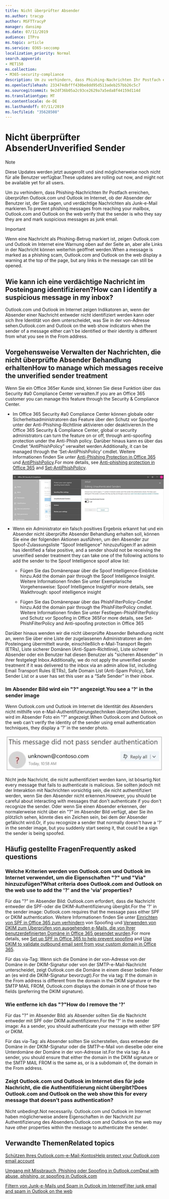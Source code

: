 ```yaml
---
title: Nicht überprüfter Absender
ms.author: tracyp
author: MSFTTracyP
manager: dansimp
ms.date: 07/11/2019
audience: ITPro
ms.topic: article
ms.service: O365-seccomp
localization_priority: Normal
search.appverid:
- MET150
ms.collection:
- M365-security-compliance
description: Um zu verhindern, dass Phishing-Nachrichten Ihr Postfach erreichen, überprüfen Outlook.com und Outlook im Internet, ob der Absender der Benutzer ist, der Sie sagen, und verdächtige Nachrichten als Junk-e-Mail markieren.
ms.openlocfilehash: 233474dbfff430be8dd95d513adeb257bb26c5c7
ms.sourcegitcommit: 9e2df36b05a2c93ce2629a7a5eda8f44159d114d
ms.translationtype: MT
ms.contentlocale: de-DE
ms.lasthandoff: 07/11/2019
ms.locfileid: "35628508"
---
```

# <a name="unverified-sender"></a><span data-ttu-id="5638e-103">Nicht überprüfter Absender</span><span class="sxs-lookup"><span data-stu-id="5638e-103">Unverified Sender</span></span>

> [!NOTE] 
> <span data-ttu-id="5638e-104">Diese Updates werden jetzt ausgerollt und sind möglicherweise noch nicht für alle Benutzer verfügbar.</span><span class="sxs-lookup"><span data-stu-id="5638e-104">These updates are rolling out now, and might not be available yet for all users.</span></span>

<span data-ttu-id="5638e-105">Um zu verhindern, dass Phishing-Nachrichten Ihr Postfach erreichen, überprüfen Outlook.com und Outlook im Internet, ob der Absender der Benutzer ist, der Sie sagen, und verdächtige Nachrichten als Junk-e-Mail markieren.</span><span class="sxs-lookup"><span data-stu-id="5638e-105">To prevent phishing messages from reaching your mailbox, Outlook.com and Outlook on the web verify that the sender is who they say they are and mark suspicious messages as junk email.</span></span>

> [!IMPORTANT]
> <span data-ttu-id="5638e-106">Wenn eine Nachricht als Phishing-Betrug markiert ist, zeigen Outlook.com und Outlook im Internet eine Warnung oben auf der Seite an, aber alle Links in der Nachricht können weiterhin geöffnet werden.</span><span class="sxs-lookup"><span data-stu-id="5638e-106">When a message is marked as a phishing scam, Outlook.com and Outlook on the web display a warning at the top of the page, but any links in the message can still be opened.</span></span>

## <a name="how-can-i-identify-a-suspicious-message-in-my-inbox"></a><span data-ttu-id="5638e-107">Wie kann ich eine verdächtige Nachricht im Posteingang identifizieren?</span><span class="sxs-lookup"><span data-stu-id="5638e-107">How can I identify a suspicious message in my inbox?</span></span>

<span data-ttu-id="5638e-108">Outlook.com und Outlook im Internet zeigen Indikatoren an, wenn der Absender einer Nachricht entweder nicht identifiziert werden kann oder sich Ihre Identität von dem unterscheidet, was Sie in der von-Adresse sehen.</span><span class="sxs-lookup"><span data-stu-id="5638e-108">Outlook.com and Outlook on the web show indicators when the sender of a message either can't be identified or their identity is different from what you see in the From address.</span></span>

## <a name="how-to-manage-which-messages-receive-the-unverified-sender-treatment"></a><span data-ttu-id="5638e-109">Vorgehensweise Verwalten der Nachrichten, die nicht überprüfte Absender Behandlung erhalten</span><span class="sxs-lookup"><span data-stu-id="5638e-109">How to manage which messages receive the unverified sender treatment</span></span> 

<span data-ttu-id="5638e-110">Wenn Sie ein Office 365er Kunde sind, können Sie diese Funktion über das Security #a0 Compliance Center verwalten.</span><span class="sxs-lookup"><span data-stu-id="5638e-110">If you are an Office 365 customer you can manage this feature through the Security & Compliance Center.</span></span> 

- <span data-ttu-id="5638e-111">Im Office 365 Security #a0 Compliance Center können globale oder Sicherheitsadministratoren das Feature über den Schutz vor Spoofing unter der Anti-Phishing-Richtlinie aktivieren oder deaktivieren.</span><span class="sxs-lookup"><span data-stu-id="5638e-111">In the Office 365 Security & Compliance Center, global or security administrators can turn the feature on or off, through anti-spoofing protection under the Anti-Phish policy.</span></span> <span data-ttu-id="5638e-112">Darüber hinaus kann es über das Cmdlet "AntiPhishPolicy" verwaltet werden.</span><span class="sxs-lookup"><span data-stu-id="5638e-112">Additionally, it can be managed through the ‘Set-AntiPhishPolicy’ cmdlet.</span></span> <span data-ttu-id="5638e-113">Weitere Informationen finden Sie unter [Anti-Phishing Protection in Office 365](anti-phishing-protection.md) und [AntiPhishPolicy](https://docs.microsoft.com/powershell/module/exchange/advanced-threat-protection/set-antiphishpolicy?view=exchange-ps).</span><span class="sxs-lookup"><span data-stu-id="5638e-113">For more details, see [Anti-phishing protection in Office 365](anti-phishing-protection.md) and [Set-AntiPhishPolicy](https://docs.microsoft.com/powershell/module/exchange/advanced-threat-protection/set-antiphishpolicy?view=exchange-ps).</span></span>

    ![Bearbeiten von nicht authentifizierten Absendern in der grafischen Benutzeroberfläche.](media/unverified-sender-article-editing-unauthenticated-senders.jpg)

- <span data-ttu-id="5638e-115">Wenn ein Administrator ein falsch positives Ergebnis erkannt hat und ein Absender nicht überprüfte Absender Behandlung erhalten soll, können Sie eine der folgenden Aktionen ausführen, um den Absender zur Spoof-Zulassungsliste "Spoof Intelligence" hinzuzufügen:</span><span class="sxs-lookup"><span data-stu-id="5638e-115">If an admin has identified a false positive, and a sender should not be receiving the unverified sender treatment they can take one of the following actions to add the sender to the Spoof Intelligence spoof allow list:</span></span>
        
    - <span data-ttu-id="5638e-116">Fügen Sie das Domänenpaar über die Spoof Intelligence-Einblicke hinzu.</span><span class="sxs-lookup"><span data-stu-id="5638e-116">Add the domain pair through the Spoof Intelligence Insight.</span></span> <span data-ttu-id="5638e-117">Weitere Informationen finden Sie unter Exemplarische Vorgehensweise: Spoof Intelligence Insight</span><span class="sxs-lookup"><span data-stu-id="5638e-117">For more details, see Walkthrough: spoof intelligence insight</span></span>
                
    - <span data-ttu-id="5638e-118">Fügen Sie das Domänenpaar über das PhishFilterPolicy-Cmdlet hinzu.</span><span class="sxs-lookup"><span data-stu-id="5638e-118">Add the domain pair through the PhishFilterPolicy cmdlet.</span></span> <span data-ttu-id="5638e-119">Weitere Informationen finden Sie unter Festlegen-PhishFilterPolicy und Schutz vor Spoofing in Office 365</span><span class="sxs-lookup"><span data-stu-id="5638e-119">For more details, see Set-PhishFilterPolicy and Anti-spoofing protection in Office 365</span></span>

<span data-ttu-id="5638e-120">Darüber hinaus wenden wir die nicht überprüfte Absender Behandlung nicht an, wenn Sie über eine Liste der zugelassenen Administratoren an den Posteingang übermittelt wurde, einschließlich e-Mail-Transport Regeln (ETRs), Liste sicherer Domänen (Anti-Spam-Richtlinie), Liste sicherer Absender oder ein Benutzer hat diesen Benutzer als "sicheren Absender" in ihrer festgelegt Inbox.</span><span class="sxs-lookup"><span data-stu-id="5638e-120">Additionally, we do not apply the unverified sender treatment if it was delivered to the inbox via an admin allow list, including Email Transport Rules (ETRs), Safe Domain List (Anti-Spam Policy), Safe Sender List or a user has set this user as a “Safe Sender” in their inbox.</span></span>

### <a name="you-see-a--in-the-sender-image"></a><span data-ttu-id="5638e-121">Im Absender Bild wird ein "?" angezeigt.</span><span class="sxs-lookup"><span data-stu-id="5638e-121">You see a '?' in the sender image</span></span>

<span data-ttu-id="5638e-122">Wenn Outlook.com und Outlook im Internet die Identität des Absenders nicht mithilfe von e-Mail-Authentifizierungstechniken überprüfen können, wird im Absender Foto ein "?" angezeigt.</span><span class="sxs-lookup"><span data-stu-id="5638e-122">When Outlook.com and Outlook on the web can't verify the identity of the sender using email authentication techniques, they display a '?' in the sender photo.</span></span> 

![Nachricht hat die Überprüfung nicht übergeben](media/message-did-not-pass-verification.jpg)

<span data-ttu-id="5638e-124">Nicht jede Nachricht, die nicht authentifiziert werden kann, ist bösartig.</span><span class="sxs-lookup"><span data-stu-id="5638e-124">Not every message that fails to authenticate is malicious.</span></span> <span data-ttu-id="5638e-125">Sie sollten jedoch mit der Interaktion mit Nachrichten vorsichtig sein, die nicht authentifiziert werden, wenn Sie den Absender nicht erkennen.</span><span class="sxs-lookup"><span data-stu-id="5638e-125">However, you should be careful about interacting with messages that don't authenticate if you don't recognize the sender.</span></span> <span data-ttu-id="5638e-126">Oder wenn Sie einen Absender erkennen, der normalerweise nicht über ein "?" im Absender Bild verfügt, aber Sie ihn plötzlich sehen, könnte dies ein Zeichen sein, bei dem der Absender gefälscht wird.</span><span class="sxs-lookup"><span data-stu-id="5638e-126">Or, if you recognize a sender that normally doesn't have a '?' in the sender image, but you suddenly start seeing it, that could be a sign the sender is being spoofed.</span></span>

## <a name="frequently-asked-questions"></a><span data-ttu-id="5638e-127">Häufig gestellte Fragen</span><span class="sxs-lookup"><span data-stu-id="5638e-127">Frequently asked questions</span></span>

### <a name="what-criteria-does-outlookcom-and-outlook-on-the-web-use-to-add-the--and-the-via-properties"></a><span data-ttu-id="5638e-128">Welche Kriterien werden von Outlook.com und Outlook im Internet verwendet, um die Eigenschaften "?" und "Via" hinzuzufügen?</span><span class="sxs-lookup"><span data-stu-id="5638e-128">What criteria does Outlook.com and Outlook on the web use to add the '?' and the 'via' properties?</span></span>

<span data-ttu-id="5638e-129">Für das "?" im Absender Bild: Outlook.com erfordert, dass die Nachricht entweder die SPF-oder die DKIM-Authentifizierung übergibt.</span><span class="sxs-lookup"><span data-stu-id="5638e-129">For the '?' in the sender image:  Outlook.com requires that the message pass either SPF or DKIM authentication.</span></span> <span data-ttu-id="5638e-130">Weitere Informationen finden Sie unter [Einrichten von SPF in Office 365 zum verhindern](set-up-spf-in-office-365-to-help-prevent-spoofing.md) von Spoofing und [Verwenden von DKIM zum Überprüfen von ausgehenden e-Mails, die von Ihrer benutzerdefinierten Domäne in Office 365 gesendet wurden](use-dkim-to-validate-outbound-email.md).</span><span class="sxs-lookup"><span data-stu-id="5638e-130">For more details, see [Set up SPF in Office 365 to help prevent spoofing](set-up-spf-in-office-365-to-help-prevent-spoofing.md) and [Use DKIM to validate outbound email sent from your custom domain in Office 365](use-dkim-to-validate-outbound-email.md).</span></span>

<span data-ttu-id="5638e-131">Für das via-Tag: Wenn sich die Domäne in der von-Adresse von der Domäne in der DKIM-Signatur oder von der SMTP-e-Mail-Nachricht unterscheidet, zeigt Outlook.com die Domäne in einem dieser beiden Felder an (es wird die DKIM-Signatur bevorzugt).</span><span class="sxs-lookup"><span data-stu-id="5638e-131">For the via tag: If the domain in the From address is different from the domain in the DKIM signature or the SMTP MAIL FROM, Outlook.com displays the domain in one of those two fields (preferring the DKIM signature).</span></span>

### <a name="how-do-i-remove-the-"></a><span data-ttu-id="5638e-132">Wie entferne ich das "?"</span><span class="sxs-lookup"><span data-stu-id="5638e-132">How do I remove the '?'</span></span>

<span data-ttu-id="5638e-133">Für das "?" im Absender Bild: als Absender sollten Sie die Nachricht entweder mit SPF oder DKIM authentifizieren.</span><span class="sxs-lookup"><span data-stu-id="5638e-133">For the '?' in the sender image: As a sender, you should authenticate your message with either SPF or DKIM.</span></span>

<span data-ttu-id="5638e-134">Für das via-Tag: als Absender sollten Sie sicherstellen, dass entweder die Domäne in der DKIM-Signatur oder die SMTP-e-Mail von dieselbe oder eine Unterdomäne der Domäne in der von-Adresse ist.</span><span class="sxs-lookup"><span data-stu-id="5638e-134">For the via tag: As a sender, you should ensure that either the domain in the DKIM signature or the SMTP MAIL FROM is the same as, or is a subdomain of, the domain in the From address.</span></span>

### <a name="does-outlookcom-and-outlook-on-the-web-show-this-for-every-message-that-doesnt-pass-authentication"></a><span data-ttu-id="5638e-135">Zeigt Outlook.com und Outlook im Internet dies für jede Nachricht, die die Authentifizierung nicht übergibt?</span><span class="sxs-lookup"><span data-stu-id="5638e-135">Does Outlook.com and Outlook on the web show this for every message that doesn’t pass authentication?</span></span>

<span data-ttu-id="5638e-136">Nicht unbedingt.</span><span class="sxs-lookup"><span data-stu-id="5638e-136">Not necessarily.</span></span> <span data-ttu-id="5638e-137">Outlook.com und Outlook im Internet haben möglicherweise andere Eigenschaften in der Nachricht zur Authentifizierung des Absenders.</span><span class="sxs-lookup"><span data-stu-id="5638e-137">Outlook.com and Outlook on the web may have other properties within the message to authenticate the sender.</span></span>

## <a name="related-topics"></a><span data-ttu-id="5638e-138">Verwandte Themen</span><span class="sxs-lookup"><span data-stu-id="5638e-138">Related topics</span></span>

[<span data-ttu-id="5638e-139">Schützen Ihres Outlook.com-e-Mail-Kontos</span><span class="sxs-lookup"><span data-stu-id="5638e-139">Help protect your Outlook.com email account</span></span>](https://support.office.com/article/a4f20fc5-4307-4ece-8231-6d4d4bd8a9ba)

[<span data-ttu-id="5638e-140">Umgang mit Missbrauch, Phishing oder Spoofing in Outlook.com</span><span class="sxs-lookup"><span data-stu-id="5638e-140">Deal with abuse, phishing, or spoofing in Outlook.com</span></span>](https://support.office.com/article/0d882ea5-eedc-4bed-aebc-079ffa1105a3)

[<span data-ttu-id="5638e-141">Filtern von Junk-e-Mails und Spam in Outlook im Internet</span><span class="sxs-lookup"><span data-stu-id="5638e-141">Filter junk email and spam in Outlook on the web</span></span>](https://support.office.com/article/db786e79-54e2-40cc-904f-d89d57b7f41d)

